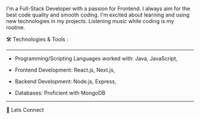 I'm a Full-Stack Developer with a passion for Frontend. I always aim for the best code quality and smooth coding. I'm excited about learning and using new technologies in my projects. Listening music while coding is my routine.

🛠️ Technologies & Tools :
_________________________________________________________________________
* Programming/Scripting Languages worked with: Java, JavaScript,

* Frontend Development: React.js, Next.js,

* Backend Development: Node.js, Express,

* Databases: Proficient with MongoDB

__________________________________________________________________________
🐶 Lets Connect
